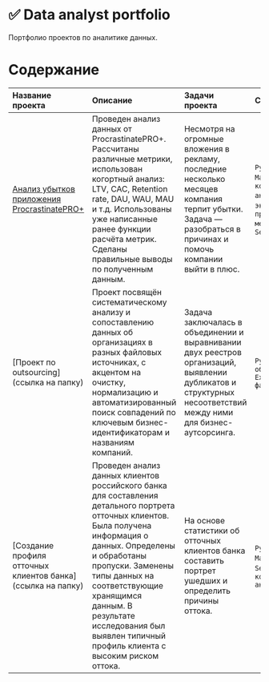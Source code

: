 # ✅ Data analyst portfolio
Портфолио проектов по аналитике данных.

# Содержание
| Название проекта | Описание | Задачи проекта | Стек | 
| :-------------------- | :--------------------- | :---------------------------| :---------------------------|
|[Анализ убытков приложения ProcrastinatePRO+](https://github.com/Kllochkova/Data-analyst-portfolio/tree/main/%D0%9F%D1%80%D0%BE%D0%B5%D0%BA%D1%82%20%E2%84%961)| Проведен анализ данных от ProcrastinatePRO+. Рассчитаны различные метрики, использован когортный анализ: LTV, CAC, Retention rate, DAU, WAU, MAU и т.д. Использованы уже написанные ранее функции расчёта метрик. Сделаны правильные выводы по полученным данным. | Несмотря на огромные вложения в рекламу, последние несколько месяцев компания терпит убытки. Задача — разобраться в причинах и помочь компании выйти в плюс.| `Python`, `Pandas`, `Matplotlib`, `когортный анализ`, `юнит-экономика`, `продуктовые метрики`, `Seaborn`|
|[Проект по outsourcing](ссылка на папку)| Проект посвящён систематическому анализу и сопоставлению данных об организациях в разных файловых источниках, с акцентом на очистку, нормализацию и автоматизированный поиск совпадений по ключевым бизнес-идентификаторам и названиям компаний. | Задача заключалась в объединении и выравнивании двух реестров организаций, выявлении дубликатов и структурных несоответствий между ними для бизнес-аутсорсинга. | `Python`, `Pandas`, `обработка Excel/CSV файлов`|  
|[Создание профиля отточных клиентов банка](ссылка на папку)|Проведен анализ данных клиентов российского банка для составления детального портрета отточных клиентов. Была получена информация о данных. Определены и обработаны пропуски. Заменены типы данных на соответствующие хранящимся данным. В результате исследования был выявлен типичный профиль клиента с высоким риском оттока.| На основе статистики об отточных клиентов банка составить портрет ушедших и определить причины оттока.|`Python`, `Pandas`, `Matplotlib`, `Seaborn`, `Numpy`, `корреляционный анализ`|


